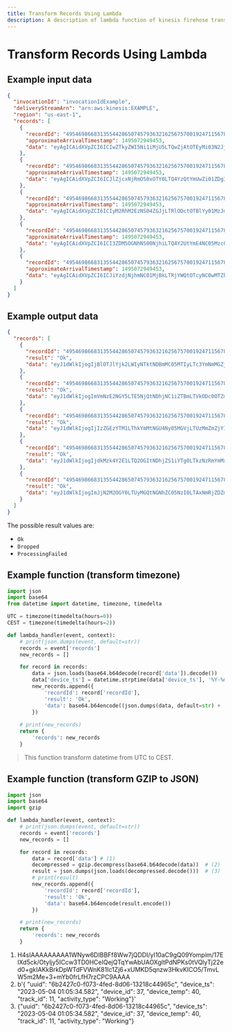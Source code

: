 ```yaml
---
title: Transform Records Using Lambda
description: A description of lambda function of kinesis firehose transform.
---
```


# Transform Records Using Lambda

## Example input data

``` json
{
  "invocationId": "invocationIdExample",
  "deliveryStreamArn": "arn:aws:kinesis:EXAMPLE",
  "region": "us-east-1",
  "records": [
    {
      "recordId": "49546986683135544286507457936321625675700192471156785154",
      "approximateArrivalTimestamp": 1495072949453,
      "data": "eyAgICAidXVpZCI6ICIwZTkyZWI5Ni1iMjU5LTQwZjAtOTEyMi03N2JjZjBmYzAyYjciLCAgICAiZGV2aWNlX3RzIjogIjIwMjMtMDQtMTEgMDc6MzM6MDMuNDY4IiwgICAgImRldmljZV9pZCI6IDQsICAgICJkZXZpY2VfdGVtcCI6IDQwLCAgICAidHJhY2tfaWQiOiAxNCwgICAgICAiYWN0aXZpdHlfdHlwZSI6ICJXYWxraW5nIn0="
    },
    {
      "recordId": "49546986683135544286507457936321625675700192471156785155",
      "approximateArrivalTimestamp": 1495072949453,
      "data": "eyAgICAidXVpZCI6ICJlZjcxNjRmOS0xOTY0LTQ4YzQtYmUwZi01ZDg3NDk2ZmE1MmQiLCAgICAiZGV2aWNlX3RzIjogIjIwMjMtMDQtMTEgMDc6MzM6MDMuNDY4IiwgICAgImRldmljZV9pZCI6IDQzLCAgICAiZGV2aWNlX3RlbXAiOiAyOCwgICAgInRyYWNrX2lkIjogNCwgICAgICAiYWN0aXZpdHlfdHlwZSI6ICJXb3JraW5nIn0="
    },
    {
      "recordId": "49546986683135544286507457936321625675700192471156785156",
      "approximateArrivalTimestamp": 1495072949453,
      "data": "eyAgICAidXVpZCI6ICIyM2RhM2EzNS04ZGJjLTRlODctOTBlYy01MzJmZmY2NTEwMWYiLCAgICAiZGV2aWNlX3RzIjogIjIwMjMtMDQtMTEgMDc6MzM6MDMuNDY4IiwgICAgImRldmljZV9pZCI6IDQwLCAgICAiZGV2aWNlX3RlbXAiOiAyOCwgICAgInRyYWNrX2lkIjogMjgsICAgICAgImFjdGl2aXR5X3R5cGUiOiAiU2l0dGluZyJ9"
    },
    {
      "recordId": "49546986683135544286507457936321625675700192471156785157",
      "approximateArrivalTimestamp": 1495072949453,
      "data": "eyAgICAidXVpZCI6ICI3ZDM5OGNhNS00NjhiLTQ4Y2UtYmE4NC05Mzc0ZmJjMTUwZTUiLCAgICAiZGV2aWNlX3RzIjogIjIwMjMtMDQtMTEgMDc6MzM6MDMuNDY5IiwgICAgImRldmljZV9pZCI6IDQ3LCAgICAiZGV2aWNlX3RlbXAiOiAzMiwgICAgInRyYWNrX2lkIjogMjksICAgICAgImFjdGl2aXR5X3R5cGUiOiAiV29ya2luZyJ9"
    },
    {
      "recordId": "49546986683135544286507457936321625675700192471156785158",
      "approximateArrivalTimestamp": 1495072949453,
      "data": "eyAgICAidXVpZCI6ICJiYzdjNjhmNC01MjBkLTRjYWQtOTcyNC0wMTZkY2Q2ZjQ5YzEiLCAgICAiZGV2aWNlX3RzIjogIjIwMjMtMDQtMTEgMDc6MzM6MDMuNDY5IiwgICAgImRldmljZV9pZCI6IDM1LCAgICAiZGV2aWNlX3RlbXAiOiAzMiwgICAgInRyYWNrX2lkIjogMzAsICAgICAgImFjdGl2aXR5X3R5cGUiOiAiV2Fsa2luZyJ9"
    }
  ]
}
```

## Example output data

``` json
{
  "records": [
    {
      "recordId": "49546986683135544286507457936321625675700192471156785154",
      "result": "Ok",
      "data": "eyJ1dWlkIjogIjBlOTJlYjk2LWIyNTktNDBmMC05MTIyLTc3YmNmMGZjMDJiNyIsICJkZXZpY2VfdHMiOiAiMjAyMy0wNC0xMSAwOTozMzowMy40NjgwMDArMDI6MDAiLCAiZGV2aWNlX2lkIjogNCwgImRldmljZV90ZW1wIjogNDAsICJ0cmFja19pZCI6IDE0LCAiYWN0aXZpdHlfdHlwZSI6ICJXYWxraW5nIn0="
    },
    {
      "recordId": "49546986683135544286507457936321625675700192471156785155",
      "result": "Ok",
      "data": "eyJ1dWlkIjogImVmNzE2NGY5LTE5NjQtNDhjNC1iZTBmLTVkODc0OTZmYTUyZCIsICJkZXZpY2VfdHMiOiAiMjAyMy0wNC0xMSAwOTozMzowMy40NjgwMDArMDI6MDAiLCAiZGV2aWNlX2lkIjogNDMsICJkZXZpY2VfdGVtcCI6IDI4LCAidHJhY2tfaWQiOiA0LCAiYWN0aXZpdHlfdHlwZSI6ICJXb3JraW5nIn0="
    },
    {
      "recordId": "49546986683135544286507457936321625675700192471156785156",
      "result": "Ok",
      "data": "eyJ1dWlkIjogIjIzZGEzYTM1LThkYmMtNGU4Ny05MGVjLTUzMmZmZjY1MTAxZiIsICJkZXZpY2VfdHMiOiAiMjAyMy0wNC0xMSAwOTozMzowMy40NjgwMDArMDI6MDAiLCAiZGV2aWNlX2lkIjogNDAsICJkZXZpY2VfdGVtcCI6IDI4LCAidHJhY2tfaWQiOiAyOCwgImFjdGl2aXR5X3R5cGUiOiAiU2l0dGluZyJ9"
    },
    {
      "recordId": "49546986683135544286507457936321625675700192471156785157",
      "result": "Ok",
      "data": "eyJ1dWlkIjogIjdkMzk4Y2E1LTQ2OGItNDhjZS1iYTg0LTkzNzRmYmMxNTBlNSIsICJkZXZpY2VfdHMiOiAiMjAyMy0wNC0xMSAwOTozMzowMy40NjkwMDArMDI6MDAiLCAiZGV2aWNlX2lkIjogNDcsICJkZXZpY2VfdGVtcCI6IDMyLCAidHJhY2tfaWQiOiAyOSwgImFjdGl2aXR5X3R5cGUiOiAiV29ya2luZyJ9"
    },
    {
      "recordId": "49546986683135544286507457936321625675700192471156785158",
      "result": "Ok",
      "data": "eyJ1dWlkIjogImJjN2M2OGY0LTUyMGQtNGNhZC05NzI0LTAxNmRjZDZmNDljMSIsICJkZXZpY2VfdHMiOiAiMjAyMy0wNC0xMSAwOTozMzowMy40NjkwMDArMDI6MDAiLCAiZGV2aWNlX2lkIjogMzUsICJkZXZpY2VfdGVtcCI6IDMyLCAidHJhY2tfaWQiOiAzMCwgImFjdGl2aXR5X3R5cGUiOiAiV2Fsa2luZyJ9"
    }
  ]
}
```

The possible result values are:

- `Ok`
- `Dropped`
- `ProcessingFailed`

## Example function (transform timezone)

``` python title="lambda_function.py" linenums="1"
import json
import base64
from datetime import datetime, timezone, timedelta

UTC = timezone(timedelta(hours=0))
CEST = timezone(timedelta(hours=2))

def lambda_handler(event, context):
    # print(json.dumps(event, default=str))
    records = event['records']
    new_records = []

    for record in records:
        data = json.loads(base64.b64decode(record['data']).decode())
        data['device_ts'] = datetime.strptime(data['device_ts'], '%Y-%m-%d %H:%M:%S.%f').replace(tzinfo=UTC).astimezone(tz=CEST)
        new_records.append({
            'recordId': record['recordId'],
            'result': 'Ok',
            'data': base64.b64encode((json.dumps(data, default=str) + '\n').encode())   # add new line
        })
    
    # print(new_records)
    return {
        'records': new_records
    }
```

> This function transform datetime from UTC to CEST.

## Example function (transform GZIP to JSON)

``` python title="lambda_function.py" linenums="1"
import json
import base64
import gzip

def lambda_handler(event, context):
    # print(json.dumps(event, default=str))
    records = event['records']
    new_records = []

    for record in records:
        data = record['data'] # (1)
        decompressed = gzip.decompress(base64.b64decode(data))  # (2)
        result = json.dumps(json.loads(decompressed.decode()))  # (3)
        # print(result)
        new_records.append({
            'recordId': record['recordId'],
            'result': 'Ok',
            'data': base64.b64encode(result.encode())
        })

    # print(new_records)
    return {
        'records': new_records
    }
```

1. H4sIAAAAAAAAA1WNyw6DIBBFf8Ww7jQDDI/yI10aC9gQ09Yompim/17ElXd5ck/Otyljy5ICcw3TD0HCeIQejQTqYwAbUAOXgltPdNPKs0tVQlyTj22ed0+gkIAKkBrkDpWTdFVWnK81Ic1Zj6+xUMKD5qnzw3HkvKICO5/TmvLW5m2Me+3+mYb0frLfH7rzCPC9AAAA
2. b'{ "uuid": "6b2427c0-f073-4fed-8d06-13218c44965c", "device_ts": "2023-05-04 01:05:34.582", "device_id": 37, "device_temp": 40, "track_id": 11, "activity_type": "Working"}'
3. {"uuid": "6b2427c0-f073-4fed-8d06-13218c44965c", "device_ts": "2023-05-04 01:05:34.582", "device_id": 37, "device_temp": 40, "track_id": 11, "activity_type": "Working"}